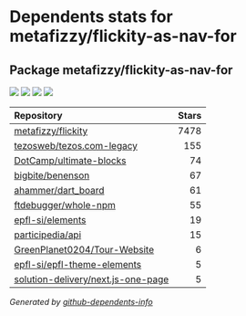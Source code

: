 # Dependents stats for metafizzy/flickity-as-nav-for

## Package metafizzy/flickity-as-nav-for

[![](https://img.shields.io/static/v1?label=Used%20by&message=11&color=informational&logo=slickpic)](https://github.com/metafizzy/flickity-as-nav-for/network/dependents)
[![](https://img.shields.io/static/v1?label=Used%20by%20(public)&message=11&color=informational&logo=slickpic)](https://github.com/metafizzy/flickity-as-nav-for/network/dependents)
[![](https://img.shields.io/static/v1?label=Used%20by%20(private)&message=-11&color=informational&logo=slickpic)](https://github.com/metafizzy/flickity-as-nav-for/network/dependents)
[![](https://img.shields.io/static/v1?label=Used%20by%20(stars)&message=0&color=informational&logo=slickpic)](https://github.com/metafizzy/flickity-as-nav-for/network/dependents)

| Repository | Stars  |
| :--------  | -----: |
|[metafizzy/flickity](https://github.com/metafizzy/flickity) | 7478 |
|[tezosweb/tezos.com-legacy](https://github.com/tezosweb/tezos.com-legacy) | 155 |
|[DotCamp/ultimate-blocks](https://github.com/DotCamp/ultimate-blocks) | 74 |
|[bigbite/benenson](https://github.com/bigbite/benenson) | 67 |
|[ahammer/dart_board](https://github.com/ahammer/dart_board) | 61 |
|[ftdebugger/whole-npm](https://github.com/ftdebugger/whole-npm) | 55 |
|[epfl-si/elements](https://github.com/epfl-si/elements) | 19 |
|[participedia/api](https://github.com/participedia/api) | 15 |
|[GreenPlanet0204/Tour-Website](https://github.com/GreenPlanet0204/Tour-Website) | 6 |
|[epfl-si/epfl-theme-elements](https://github.com/epfl-si/epfl-theme-elements) | 5 |
|[solution-delivery/next.js-one-page](https://github.com/solution-delivery/next.js-one-page) | 5 |

_Generated by [github-dependents-info](https://github.com/nvuillam/github-dependents-info)_